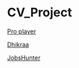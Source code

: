 # CV_Project
[Pro player](https://github.com/orgs/GameProject301/repositories)

[Dhikraa](https://github.com/https-github-com-ihababbas/Dhikraa_frontend)

[JobsHunter](https://github.com/orgs/Group2-JobHunter/repositories)
